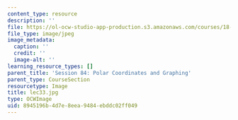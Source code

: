 ```yaml
---
content_type: resource
description: ''
file: https://ol-ocw-studio-app-production.s3.amazonaws.com/courses/18-01sc-single-variable-calculus-fall-2010/8945196b4d7e8eea9484ebddc02ff049_lec33.jpg
file_type: image/jpeg
image_metadata:
  caption: ''
  credit: ''
  image-alt: ''
learning_resource_types: []
parent_title: 'Session 84: Polar Coordinates and Graphing'
parent_type: CourseSection
resourcetype: Image
title: lec33.jpg
type: OCWImage
uid: 8945196b-4d7e-8eea-9484-ebddc02ff049
---
```


